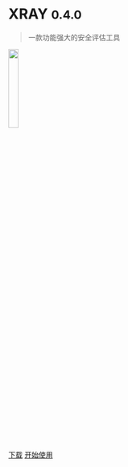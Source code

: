 # XRAY <small>0.4.0</small>

> 一款功能强大的安全评估工具

<img src="https://chaitin.github.io/xray/assets/index-img.png" style="width: 20%; height: 20%">

[下载](https://github.com/chaitin/xray/releases)
[开始使用](#✨-demo)
